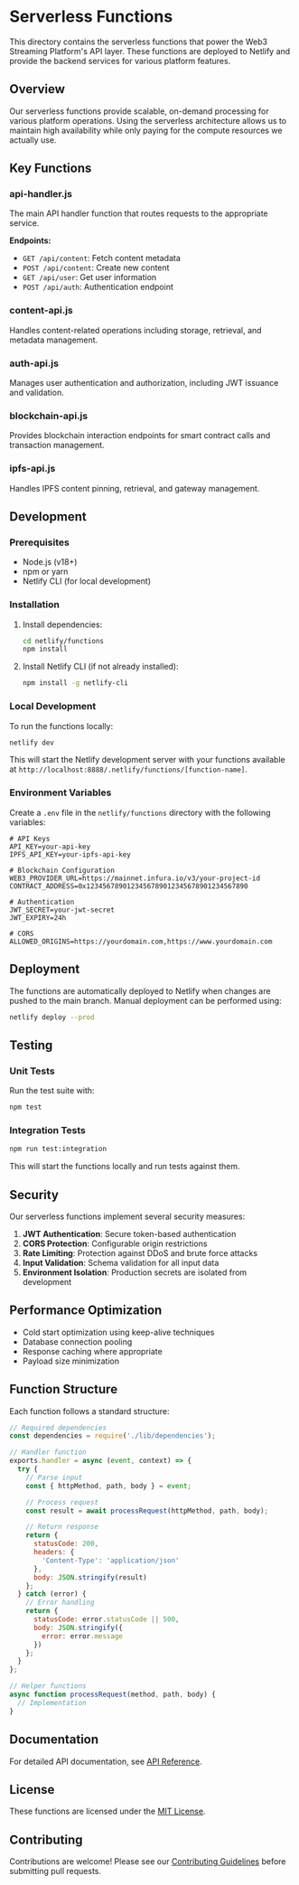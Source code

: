 # Serverless Functions

This directory contains the serverless functions that power the Web3 Streaming Platform's API layer. These functions are deployed to Netlify and provide the backend services for various platform features.

## Overview

Our serverless functions provide scalable, on-demand processing for various platform operations. Using the serverless architecture allows us to maintain high availability while only paying for the compute resources we actually use.

## Key Functions

### api-handler.js

The main API handler function that routes requests to the appropriate service.

**Endpoints:**

- `GET /api/content`: Fetch content metadata
- `POST /api/content`: Create new content
- `GET /api/user`: Get user information
- `POST /api/auth`: Authentication endpoint

### content-api.js

Handles content-related operations including storage, retrieval, and metadata management.

### auth-api.js

Manages user authentication and authorization, including JWT issuance and validation.

### blockchain-api.js

Provides blockchain interaction endpoints for smart contract calls and transaction management.

### ipfs-api.js

Handles IPFS content pinning, retrieval, and gateway management.

## Development

### Prerequisites

- Node.js (v18+)
- npm or yarn
- Netlify CLI (for local development)

### Installation

1. Install dependencies:

   ```bash
   cd netlify/functions
   npm install
   ```

2. Install Netlify CLI (if not already installed):
   ```bash
   npm install -g netlify-cli
   ```

### Local Development

To run the functions locally:

```bash
netlify dev
```

This will start the Netlify development server with your functions available at `http://localhost:8888/.netlify/functions/[function-name]`.

### Environment Variables

Create a `.env` file in the `netlify/functions` directory with the following variables:

```
# API Keys
API_KEY=your-api-key
IPFS_API_KEY=your-ipfs-api-key

# Blockchain Configuration
WEB3_PROVIDER_URL=https://mainnet.infura.io/v3/your-project-id
CONTRACT_ADDRESS=0x1234567890123456789012345678901234567890

# Authentication
JWT_SECRET=your-jwt-secret
JWT_EXPIRY=24h

# CORS
ALLOWED_ORIGINS=https://yourdomain.com,https://www.yourdomain.com
```

## Deployment

The functions are automatically deployed to Netlify when changes are pushed to the main branch. Manual deployment can be performed using:

```bash
netlify deploy --prod
```

## Testing

### Unit Tests

Run the test suite with:

```bash
npm test
```

### Integration Tests

```bash
npm run test:integration
```

This will start the functions locally and run tests against them.

## Security

Our serverless functions implement several security measures:

1. **JWT Authentication**: Secure token-based authentication
2. **CORS Protection**: Configurable origin restrictions
3. **Rate Limiting**: Protection against DDoS and brute force attacks
4. **Input Validation**: Schema validation for all input data
5. **Environment Isolation**: Production secrets are isolated from development

## Performance Optimization

- Cold start optimization using keep-alive techniques
- Database connection pooling
- Response caching where appropriate
- Payload size minimization

## Function Structure

Each function follows a standard structure:

```javascript
// Required dependencies
const dependencies = require('./lib/dependencies');

// Handler function
exports.handler = async (event, context) => {
  try {
    // Parse input
    const { httpMethod, path, body } = event;

    // Process request
    const result = await processRequest(httpMethod, path, body);

    // Return response
    return {
      statusCode: 200,
      headers: {
        'Content-Type': 'application/json'
      },
      body: JSON.stringify(result)
    };
  } catch (error) {
    // Error handling
    return {
      statusCode: error.statusCode || 500,
      body: JSON.stringify({
        error: error.message
      })
    };
  }
};

// Helper functions
async function processRequest(method, path, body) {
  // Implementation
}
```

## Documentation

For detailed API documentation, see [API Reference](../../docs/api-reference.md).

## License

These functions are licensed under the [MIT License](/LICENSE).

## Contributing

Contributions are welcome! Please see our [Contributing Guidelines](/CONTRIBUTING.md) before submitting pull requests.
